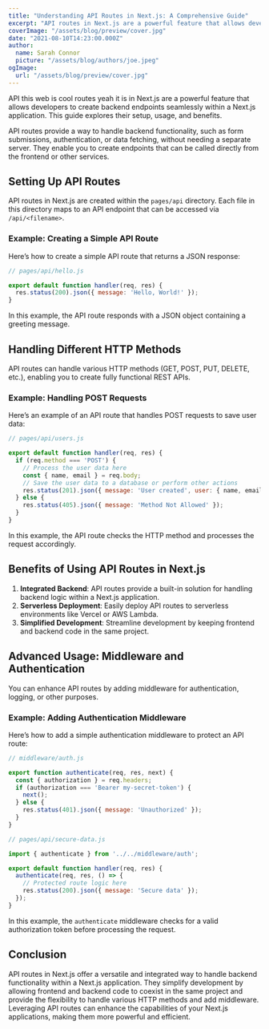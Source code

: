 ```yaml
---
title: "Understanding API Routes in Next.js: A Comprehensive Guide"
excerpt: "API routes in Next.js are a powerful feature that allows developers to create backend endpoints seamlessly within a Next.js application. This guide explores their setup, usage, and benefits."
coverImage: "/assets/blog/preview/cover.jpg"
date: "2021-08-10T14:23:00.000Z"
author:
  name: Sarah Connor
  picture: "/assets/blog/authors/joe.jpeg"
ogImage:
  url: "/assets/blog/preview/cover.jpg"
---
```


API this web is cool routes yeah it is in Next.js are a powerful feature that allows developers to create backend endpoints seamlessly within a Next.js application. This guide explores their setup, usage, and benefits.

API routes provide a way to handle backend functionality, such as form submissions, authentication, or data fetching, without needing a separate server. They enable you to create endpoints that can be called directly from the frontend or other services.

## Setting Up API Routes

API routes in Next.js are created within the `pages/api` directory. Each file in this directory maps to an API endpoint that can be accessed via `/api/<filename>`.

### Example: Creating a Simple API Route

Here’s how to create a simple API route that returns a JSON response:

```javascript
// pages/api/hello.js

export default function handler(req, res) {
  res.status(200).json({ message: 'Hello, World!' });
}
```

In this example, the API route responds with a JSON object containing a greeting message.

## Handling Different HTTP Methods

API routes can handle various HTTP methods (GET, POST, PUT, DELETE, etc.), enabling you to create fully functional REST APIs.

### Example: Handling POST Requests

Here’s an example of an API route that handles POST requests to save user data:

```javascript
// pages/api/users.js

export default function handler(req, res) {
  if (req.method === 'POST') {
    // Process the user data here
    const { name, email } = req.body;
    // Save the user data to a database or perform other actions
    res.status(201).json({ message: 'User created', user: { name, email } });
  } else {
    res.status(405).json({ message: 'Method Not Allowed' });
  }
}
```

In this example, the API route checks the HTTP method and processes the request accordingly.

## Benefits of Using API Routes in Next.js

1. **Integrated Backend**: API routes provide a built-in solution for handling backend logic within a Next.js application.
2. **Serverless Deployment**: Easily deploy API routes to serverless environments like Vercel or AWS Lambda.
3. **Simplified Development**: Streamline development by keeping frontend and backend code in the same project.

## Advanced Usage: Middleware and Authentication

You can enhance API routes by adding middleware for authentication, logging, or other purposes.

### Example: Adding Authentication Middleware

Here’s how to add a simple authentication middleware to protect an API route:

```javascript
// middleware/auth.js

export function authenticate(req, res, next) {
  const { authorization } = req.headers;
  if (authorization === 'Bearer my-secret-token') {
    next();
  } else {
    res.status(401).json({ message: 'Unauthorized' });
  }
}

// pages/api/secure-data.js

import { authenticate } from '../../middleware/auth';

export default function handler(req, res) {
  authenticate(req, res, () => {
    // Protected route logic here
    res.status(200).json({ message: 'Secure data' });
  });
}
```

In this example, the `authenticate` middleware checks for a valid authorization token before processing the request.

## Conclusion

API routes in Next.js offer a versatile and integrated way to handle backend functionality within a Next.js application. They simplify development by allowing frontend and backend code to coexist in the same project and provide the flexibility to handle various HTTP methods and add middleware. Leveraging API routes can enhance the capabilities of your Next.js applications, making them more powerful and efficient.